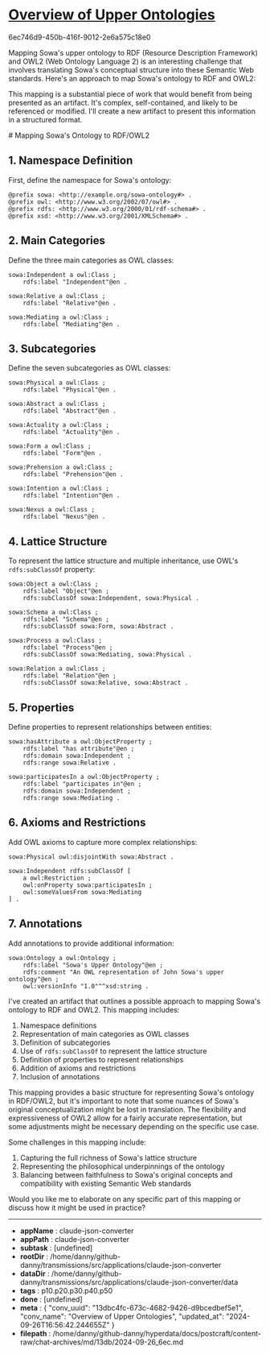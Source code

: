 # [Overview of Upper Ontologies](https://claude.ai/chat/13dbc4fc-673c-4682-9426-d9bcedbef5e1)

6ec746d9-450b-416f-9012-2e6a575c18e0

 Mapping Sowa's upper ontology to RDF (Resource Description Framework) and OWL2 (Web Ontology Language 2) is an interesting challenge that involves translating Sowa's conceptual structure into these Semantic Web standards. Here's an approach to map Sowa's ontology to RDF and OWL2:

<antThinking>This mapping is a substantial piece of work that would benefit from being presented as an artifact. It's complex, self-contained, and likely to be referenced or modified. I'll create a new artifact to present this information in a structured format.</antThinking>

<antArtifact identifier="sowa-rdf-owl-mapping" type="text/markdown" title="Mapping Sowa's Ontology to RDF/OWL2">
# Mapping Sowa's Ontology to RDF/OWL2

## 1. Namespace Definition

First, define the namespace for Sowa's ontology:

```turtle
@prefix sowa: <http://example.org/sowa-ontology#> .
@prefix owl: <http://www.w3.org/2002/07/owl#> .
@prefix rdfs: <http://www.w3.org/2000/01/rdf-schema#> .
@prefix xsd: <http://www.w3.org/2001/XMLSchema#> .
```

## 2. Main Categories

Define the three main categories as OWL classes:

```turtle
sowa:Independent a owl:Class ;
    rdfs:label "Independent"@en .

sowa:Relative a owl:Class ;
    rdfs:label "Relative"@en .

sowa:Mediating a owl:Class ;
    rdfs:label "Mediating"@en .
```

## 3. Subcategories

Define the seven subcategories as OWL classes:

```turtle
sowa:Physical a owl:Class ;
    rdfs:label "Physical"@en .

sowa:Abstract a owl:Class ;
    rdfs:label "Abstract"@en .

sowa:Actuality a owl:Class ;
    rdfs:label "Actuality"@en .

sowa:Form a owl:Class ;
    rdfs:label "Form"@en .

sowa:Prehension a owl:Class ;
    rdfs:label "Prehension"@en .

sowa:Intention a owl:Class ;
    rdfs:label "Intention"@en .

sowa:Nexus a owl:Class ;
    rdfs:label "Nexus"@en .
```

## 4. Lattice Structure

To represent the lattice structure and multiple inheritance, use OWL's `rdfs:subClassOf` property:

```turtle
sowa:Object a owl:Class ;
    rdfs:label "Object"@en ;
    rdfs:subClassOf sowa:Independent, sowa:Physical .

sowa:Schema a owl:Class ;
    rdfs:label "Schema"@en ;
    rdfs:subClassOf sowa:Form, sowa:Abstract .

sowa:Process a owl:Class ;
    rdfs:label "Process"@en ;
    rdfs:subClassOf sowa:Mediating, sowa:Physical .

sowa:Relation a owl:Class ;
    rdfs:label "Relation"@en ;
    rdfs:subClassOf sowa:Relative, sowa:Abstract .
```

## 5. Properties

Define properties to represent relationships between entities:

```turtle
sowa:hasAttribute a owl:ObjectProperty ;
    rdfs:label "has attribute"@en ;
    rdfs:domain sowa:Independent ;
    rdfs:range sowa:Relative .

sowa:participatesIn a owl:ObjectProperty ;
    rdfs:label "participates in"@en ;
    rdfs:domain sowa:Independent ;
    rdfs:range sowa:Mediating .
```

## 6. Axioms and Restrictions

Add OWL axioms to capture more complex relationships:

```turtle
sowa:Physical owl:disjointWith sowa:Abstract .

sowa:Independent rdfs:subClassOf [
    a owl:Restriction ;
    owl:onProperty sowa:participatesIn ;
    owl:someValuesFrom sowa:Mediating
] .
```

## 7. Annotations

Add annotations to provide additional information:

```turtle
sowa:Ontology a owl:Ontology ;
    rdfs:label "Sowa's Upper Ontology"@en ;
    rdfs:comment "An OWL representation of John Sowa's upper ontology"@en ;
    owl:versionInfo "1.0"^^xsd:string .
```
</antArtifact>

I've created an artifact that outlines a possible approach to mapping Sowa's ontology to RDF and OWL2. This mapping includes:

1. Namespace definitions
2. Representation of main categories as OWL classes
3. Definition of subcategories
4. Use of `rdfs:subClassOf` to represent the lattice structure
5. Definition of properties to represent relationships
6. Addition of axioms and restrictions
7. Inclusion of annotations

This mapping provides a basic structure for representing Sowa's ontology in RDF/OWL2, but it's important to note that some nuances of Sowa's original conceptualization might be lost in translation. The flexibility and expressiveness of OWL2 allow for a fairly accurate representation, but some adjustments might be necessary depending on the specific use case.

Some challenges in this mapping include:

1. Capturing the full richness of Sowa's lattice structure
2. Representing the philosophical underpinnings of the ontology
3. Balancing between faithfulness to Sowa's original concepts and compatibility with existing Semantic Web standards

Would you like me to elaborate on any specific part of this mapping or discuss how it might be used in practice?

---

* **appName** : claude-json-converter
* **appPath** : claude-json-converter
* **subtask** : [undefined]
* **rootDir** : /home/danny/github-danny/transmissions/src/applications/claude-json-converter
* **dataDir** : /home/danny/github-danny/transmissions/src/applications/claude-json-converter/data
* **tags** : p10.p20.p30.p40.p50
* **done** : [undefined]
* **meta** : {
  "conv_uuid": "13dbc4fc-673c-4682-9426-d9bcedbef5e1",
  "conv_name": "Overview of Upper Ontologies",
  "updated_at": "2024-09-26T16:56:42.244655Z"
}
* **filepath** : /home/danny/github-danny/hyperdata/docs/postcraft/content-raw/chat-archives/md/13db/2024-09-26_6ec.md